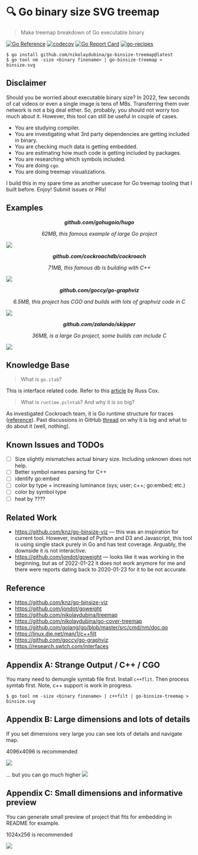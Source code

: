 # 🔍 Go binary size SVG treemap

> Make treemap breakdown of Go executable binary

[![Go Reference](https://pkg.go.dev/badge/github.com/nikolaydubina/go-binsize-treemap.svg)](https://pkg.go.dev/github.com/nikolaydubina/go-binsize-treemap)
[![codecov](https://codecov.io/gh/nikolaydubina/go-binsize-treemap/branch/main/graph/badge.svg?token=jK465mG5iO)](https://codecov.io/gh/nikolaydubina/go-binsize-treemap)
[![Go Report Card](https://goreportcard.com/badge/github.com/nikolaydubina/go-binsize-treemap)](https://goreportcard.com/report/github.com/nikolaydubina/go-binsize-treemap)
[![go-recipes](https://raw.githubusercontent.com/nikolaydubina/go-recipes/main/badge.svg?raw=true)](https://github.com/nikolaydubina/go-recipes)

```
$ go install github.com/nikolaydubina/go-binsize-treemap@latest
$ go tool nm -size <binary finename> | go-binsize-treemap > binsize.svg
```

## Disclaimer

Should you be worried about executable binary size?
In 2022, few seconds of cat videos or even a single image is tens of MBs.
Transferring them over network is not a big deal either.
So, probably, you should not worry too much about it.
However, this tool can still be useful in couple of cases.
- You are studying compiler.
- You are investigating what 3rd party dependencies are getting included in binary.
- You are checking much data is getting embedded.
- You are estimating how much code is getting included by packages.
- You are researching which symbols included.
- You are doing `cgo`.
- You are doing treemap visualizations. 
 
I build this in my spare time as another usecase for Go treemap tooling that I built before. Enjoy! Submit issues or PRs!

## Examples

_<b><p align="center">github.com/gohugoio/hugo</p></b>_
_<p align="center">62MB, this famous example of large Go project</p>_
![](./docs/hugo.svg)

_<b><p align="center">github.com/cockroachdb/cockroach</p></b>_
_<p align="center">71MB, this famous db is building with C++</p>_
![](./docs/cockroach.svg)

_<b><p align="center">github.com/goccy/go-graphviz</p></b>_
_<p align="center">6.5MB, this project has CGO and builds with lots of graphviz code in C</p>_
![](./docs/go-graphviz.svg)

_<b><p align="center">github.com/zalando/skipper</p></b>_
_<p align="center">36MB, is a large Go project, some builds can include C</p>_
![](./docs/skipper.svg)

## Knowledge Base

> What is `go.itab`?

This is interface related code.
Refer to this [article](https://research.swtch.com/interfaces) by Russ Cox.

> What is `runtime.pclntab`? And why it is so big?

As investigated Cockroach team, it is Go runtime structure for traces ([reference](https://www.cockroachlabs.com/blog/go-file-size/)).
Past discussions in GitHub [thread](https://github.com/golang/go/issues/36313) on why it is big and what to do about it (well, nothing).

## Known Issues and TODOs

- [ ] Size slightly mismatches actual binary size. Including unknown does not help.
- [ ] Better symbol names parsing for C++
- [ ] identify go:embed
- [ ] color by type + increasing luminance (sys; user; c++; go:embed; etc.)
- [ ] color by symbol type
- [ ] heat by ????

## Related Work

- https://github.com/knz/go-binsize-viz — this was an inspiration for current tool. However, instead of Python and D3 and Javascript, this tool is using single stack purely in Go and has test coverage. Arguably, the downside it is not interactive.
- https://github.com/jondot/goweight — looks like it was working in the beginning, but as of 2022-01-22 it does not work anymore for me and there were reports dating back to 2020-01-23 for it to be not accurate.

## Reference

- https://github.com/knz/go-binsize-viz
- https://github.com/jondot/goweight
- https://github.com/nikolaydubina/treemap
- https://github.com/nikolaydubina/go-cover-treemap
- https://github.com/golang/go/blob/master/src/cmd/nm/doc.go
- https://linux.die.net/man/1/c++filt
- https://github.com/goccy/go-graphviz
- https://research.swtch.com/interfaces

## Appendix A: Strange Output / C++ / CGO

You many need to demungle symtab file first. Install `c++flit`. Then process symtab first.
Note, c++ support is work in progress.

```
$ go tool nm -size <binary finename> | c++filt | go-binsize-treemap > binsize.svg
```

## Appendix B: Large dimensions and lots of details

If you set dimensions very large you can see lots of details and navigate map.

4096x4096 is recommended

![](./docs/hugo-4096x4096.svg)

... but you can go much higher
![](./docs/hugo-16384x16384.svg)

## Appendix C: Small dimensions and informative preview

You can generate small preview of project that fits for embedding in README for example.

1024x256 is recommended

![](./docs/hugo-1024x256.svg)
